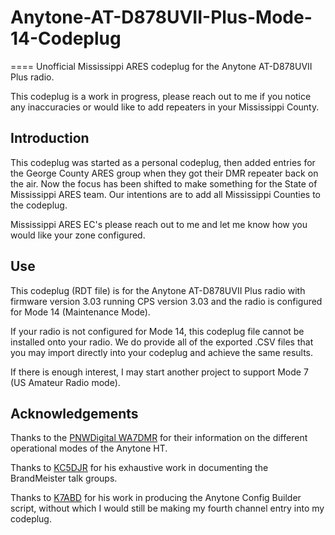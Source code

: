 # Anytone-AT-D878UVII-Plus-Mode-14-Codeplug
====
Unofficial Mississippi ARES codeplug for the Anytone AT-D878UVII Plus radio.

This codeplug is a work in progress, please reach out to me if you notice any inaccuracies or would like to add repeaters in your Mississippi County.

## Introduction
This codeplug was started as a personal codeplug, then added entries for the George County ARES group when they got their DMR repeater back on the air. Now the focus has been shifted to make something for the State of Mississippi ARES team. Our intentions are to add all Mississippi Counties to the codeplug.

Mississippi ARES EC's please reach out to me and let me know how you would like your zone configured.

## Use
This codeplug (RDT file) is for the Anytone AT-D878UVII Plus radio with firmware version 3.03 running CPS version 3.03 and the radio is configured for Mode 14 (Maintenance Mode).

If your radio is not configured for Mode 14, this codeplug file cannot be installed onto your radio. We do provide all of the exported .CSV files that you may import directly into your codeplug and achieve the same results.

If there is enough interest, I may start another project to support Mode 7 (US Amateur Radio mode).

## Acknowledgements
Thanks to the [PNWDigital WA7DMR](https://pnwdigital.net) for their information on the different operational modes of the Anytone HT.

Thanks to [KC5DJR](https://docs.google.com/spreadsheets/d/1748U_gqH5I_LlhYrRuc8aT72tSeO-dq3/edit?rtpof=true&sd=true#gid=1402313308) for his exhaustive work in documenting the BrandMeister talk groups.

Thanks to [K7ABD](https://github.com/K7ABD/anytone-config-builder) for his work in producing the Anytone Config Builder script, without which I would still be making my fourth channel entry into my codeplug.
